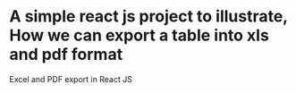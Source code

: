 # A simple react js project to illustrate, How we can export a table into xls and pdf format

Excel and PDF export in React JS
